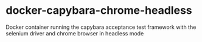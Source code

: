 # docker-capybara-chrome-headless
Docker container running the capybara acceptance test framework with the selenium driver and chrome browser in headless mode
